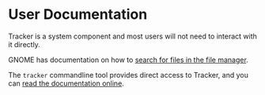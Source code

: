 # User Documentation

Tracker is a system component and most users will not need to interact with
it directly.

GNOME has documentation on how to
[search for files in the file manager](https://help.gnome.org/users/gnome-help/unstable/files-search.html.en).

The `tracker` commandline tool provides direct access to Tracker, and you
can [read the documentation online](../commandline/).
